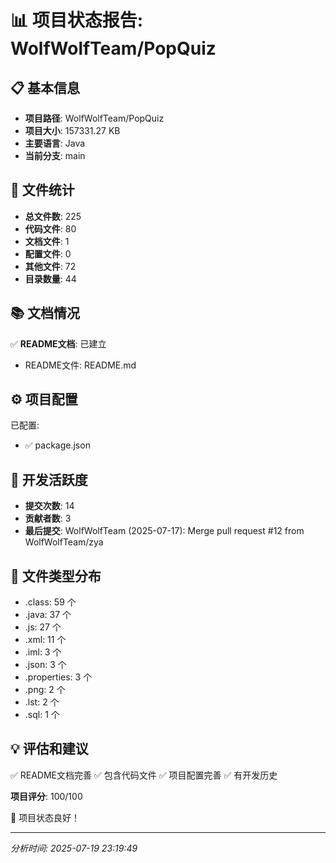 # 📊 项目状态报告: WolfWolfTeam/PopQuiz

## 📋 基本信息

- **项目路径**: WolfWolfTeam/PopQuiz
- **项目大小**: 157331.27 KB
- **主要语言**: Java
- **当前分支**: main

## 📁 文件统计

- **总文件数**: 225
- **代码文件**: 80
- **文档文件**: 1
- **配置文件**: 0
- **其他文件**: 72
- **目录数量**: 44

## 📚 文档情况

✅ **README文档**: 已建立
- README文件: README.md

## ⚙️ 项目配置

已配置:
- ✅ package.json

## 🔄 开发活跃度

- **提交次数**: 14
- **贡献者数**: 3
- **最后提交**: WolfWolfTeam (2025-07-17): Merge pull request #12 from WolfWolfTeam/zya

## 📄 文件类型分布

- .class: 59 个
- .java: 37 个
- .js: 27 个
- .xml: 11 个
- .iml: 3 个
- .json: 3 个
- .properties: 3 个
- .png: 2 个
- .lst: 2 个
- .sql: 1 个

## 💡 评估和建议

✅ README文档完善
✅ 包含代码文件
✅ 项目配置完善
✅ 有开发历史

**项目评分**: 100/100

🎉 项目状态良好！

---
*分析时间: 2025-07-19 23:19:49*